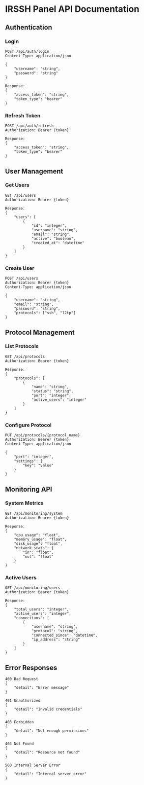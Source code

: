# IRSSH Panel API Documentation

## Authentication
### Login
```http
POST /api/auth/login
Content-Type: application/json

{
    "username": "string",
    "password": "string"
}

Response:
{
    "access_token": "string",
    "token_type": "bearer"
}
```

### Refresh Token
```http
POST /api/auth/refresh
Authorization: Bearer {token}

Response:
{
    "access_token": "string",
    "token_type": "bearer"
}
```

## User Management
### Get Users
```http
GET /api/users
Authorization: Bearer {token}

Response:
{
    "users": [
        {
            "id": "integer",
            "username": "string",
            "email": "string",
            "active": "boolean",
            "created_at": "datetime"
        }
    ]
}
```

### Create User
```http
POST /api/users
Authorization: Bearer {token}
Content-Type: application/json

{
    "username": "string",
    "email": "string",
    "password": "string",
    "protocols": ["ssh", "l2tp"]
}
```

## Protocol Management
### List Protocols
```http
GET /api/protocols
Authorization: Bearer {token}

Response:
{
    "protocols": [
        {
            "name": "string",
            "status": "string",
            "port": "integer",
            "active_users": "integer"
        }
    ]
}
```

### Configure Protocol
```http
PUT /api/protocols/{protocol_name}
Authorization: Bearer {token}
Content-Type: application/json

{
    "port": "integer",
    "settings": {
        "key": "value"
    }
}
```

## Monitoring API
### System Metrics
```http
GET /api/monitoring/system
Authorization: Bearer {token}

Response:
{
    "cpu_usage": "float",
    "memory_usage": "float",
    "disk_usage": "float",
    "network_stats": {
        "in": "float",
        "out": "float"
    }
}
```

### Active Users
```http
GET /api/monitoring/users
Authorization: Bearer {token}

Response:
{
    "total_users": "integer",
    "active_users": "integer",
    "connections": [
        {
            "username": "string",
            "protocol": "string",
            "connected_since": "datetime",
            "ip_address": "string"
        }
    ]
}
```

## Error Responses
```http
400 Bad Request
{
    "detail": "Error message"
}

401 Unauthorized
{
    "detail": "Invalid credentials"
}

403 Forbidden
{
    "detail": "Not enough permissions"
}

404 Not Found
{
    "detail": "Resource not found"
}

500 Internal Server Error
{
    "detail": "Internal server error"
}
```
